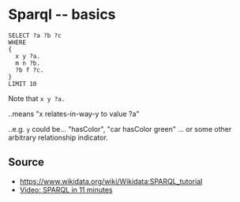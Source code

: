 # Sparql -- basics


	SELECT ?a ?b ?c
	WHERE
	{
	  x y ?a.
	  m n ?b.
	  ?b f ?c.
	}
	LIMIT 10
	
Note that `x y ?a.`

..means "x relates-in-way-y to value ?a"

..e.g. `y` could be... "hasColor", "car hasColor green" ... or some other arbitrary relationship indicator.

	
	
## Source

 * <https://www.wikidata.org/wiki/Wikidata:SPARQL_tutorial>
 * [Video: SPARQL in 11 minutes](https://www.youtube.com/watch?v=FvGndkpa4K0)